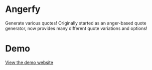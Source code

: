 # Angerfy
Generate various quotes!
Originally started as an anger-based quote generator, now provides many different quote variations and options!

# Demo
<a href="https://charlesknapp.github.io/Angerfy/" target="_blank">View the demo website</a>

